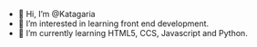 - 👋 Hi, I’m @Katagaria
- 👀 I’m interested in learning front end development.
- 🌱 I’m currently learning HTML5, CCS, Javascript and Python.

<!---
Katagaria/Katagaria is a ✨ special ✨ repository because its `README.md` (this file) appears on your GitHub profile.
You can click the Preview link to take a look at your changes.
--->
